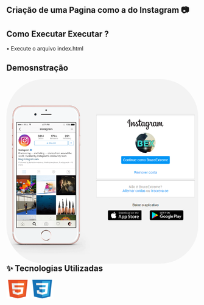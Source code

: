 
## Criação de uma Pagina como a do Instagram 📷

## Como Executar Executar ?
<p> • Execute o arquivo index.html </p>


  ## Demosnstração
  <div>
  <img align="right"  alt="META"  style="border-radius:100px;" src="Instagram.png" /> 
  </div>
  
   ##
  
  

  
  
## ✨ Tecnologias Utilizadas
<div style="display: inline_block">
  <img align="center" alt="Allan-HTML" height="50" width="60" src="https://raw.githubusercontent.com/devicons/devicon/master/icons/html5/html5-original.svg">
  <img align="center" alt="Allan-CSS" height="50" width="60" src="https://raw.githubusercontent.com/devicons/devicon/master/icons/css3/css3-original.svg">
  

  
